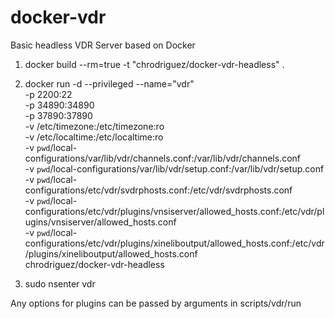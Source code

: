 docker-vdr
==========

Basic headless VDR Server based on Docker

1. docker build --rm=true -t "chrodriguez/docker-vdr-headless" .

2. docker run -d --privileged --name="vdr" \
	-p 2200:22 \
	-p 34890:34890  \
	-p 37890:37890  \
	-v /etc/timezone:/etc/timezone:ro \
	-v /etc/localtime:/etc/localtime:ro \
	-v `pwd`/local-configurations/var/lib/vdr/channels.conf:/var/lib/vdr/channels.conf \
	-v `pwd`/local-configurations/var/lib/vdr/setup.conf:/var/lib/vdr/setup.conf \
	-v `pwd`/local-configurations/etc/vdr/svdrphosts.conf:/etc/vdr/svdrphosts.conf \
	-v `pwd`/local-configurations/etc/vdr/plugins/vnsiserver/allowed_hosts.conf:/etc/vdr/plugins/vnsiserver/allowed_hosts.conf \
	-v `pwd`/local-configurations/etc/vdr/plugins/xineliboutput/allowed_hosts.conf:/etc/vdr/plugins/xineliboutput/allowed_hosts.conf \
	chrodriguez/docker-vdr-headless

3. sudo nsenter vdr


Any options for plugins can be passed by arguments in scripts/vdr/run

